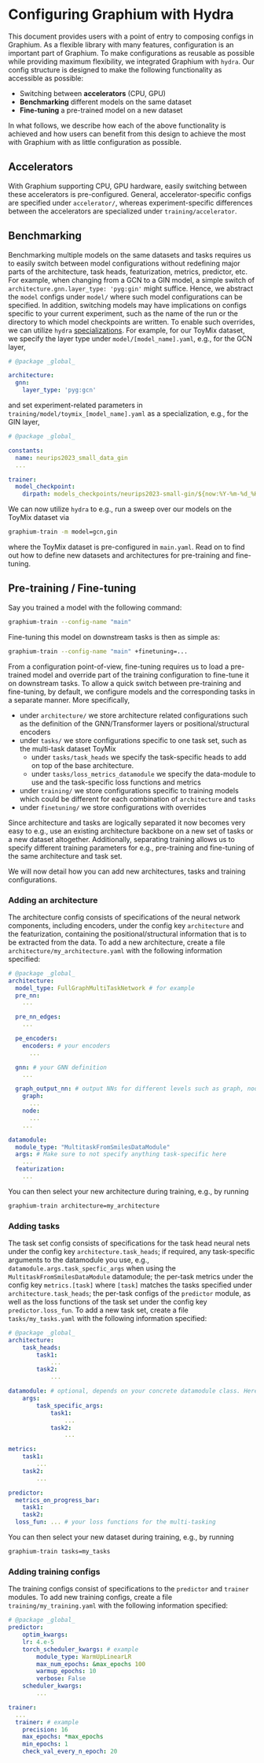 # Configuring Graphium with Hydra
This document provides users with a point of entry to composing configs in Graphium. As a flexible library with many features, configuration is an important part of Graphium. To make configurations as reusable as possible while providing maximum flexibility, we integrated Graphium with `hydra`. Our config structure is designed to make the following functionality as accessible as possible:

- Switching between **accelerators** (CPU, GPU)
- **Benchmarking** different models on the same dataset
- **Fine-tuning** a pre-trained model on a new dataset

In what follows, we describe how each of the above functionality is achieved and how users can benefit from this design to achieve the most with Graphium with as little configuration as possible.

## Accelerators
With Graphium supporting CPU, GPU hardware, easily switching between these accelerators is pre-configured. General, accelerator-specific configs are specified under `accelerator/`, whereas experiment-specific differences between the accelerators are specialized under `training/accelerator`.

## Benchmarking
Benchmarking multiple models on the same datasets and tasks requires us to easily switch between model configurations without redefining major parts of the architecture, task heads, featurization, metrics, predictor, etc. For example, when changing from a GCN to a GIN model, a simple switch of `architecture.gnn.layer_type: 'pyg:gin'` might suffice. Hence, we abstract the `model` configs under `model/` where such model configurations can be specified.
In addition, switching models may have implications on configs specific to your current experiment, such as the name of the run or the directory to which model checkpoints are written. To enable such overrides, we can utilize `hydra` [specializations](https://hydra.cc/docs/patterns/specializing_config/). For example, for our ToyMix dataset, we specify the layer type under `model/[model_name].yaml`, e.g., for the GCN layer,

```yaml
# @package _global_

architecture:
  gnn:
    layer_type: 'pyg:gcn'
```

and set experiment-related parameters in `training/model/toymix_[model_name].yaml` as a specialization, e.g., for the GIN layer,

```yaml
# @package _global_

constants:
  name: neurips2023_small_data_gin
  ...

trainer:
  model_checkpoint:
    dirpath: models_checkpoints/neurips2023-small-gin/${now:%Y-%m-%d_%H-%M-%S}/
```
We can now utilize `hydra` to e.g., run a sweep over our models on the ToyMix dataset via

```bash
graphium-train -m model=gcn,gin
```
where the ToyMix dataset is pre-configured in `main.yaml`. Read on to find out how to define new datasets and architectures for pre-training and fine-tuning.

## Pre-training / Fine-tuning
Say you trained a model with the following command:
```bash
graphium-train --config-name "main"
```

Fine-tuning this model on downstream tasks is then as simple as:
```bash
graphium-train --config-name "main" +finetuning=...
```

From a configuration point-of-view, fine-tuning requires us to load a pre-trained model and override part of the training configuration to fine-tune it on downstream tasks. To allow a quick switch between pre-training and fine-tuning, by default, we configure models and the corresponding tasks in a separate manner. More specifically,

- under `architecture/` we store architecture related configurations such as the definition of the GNN/Transformer layers or positional/structural encoders
- under `tasks/` we store configurations specific to one task set, such as the multi-task dataset ToyMix
  - under `tasks/task_heads` we specify the task-specific heads to add on top of the base architecture.
  - under `tasks/loss_metrics_datamodule` we specify the data-module to use and the task-specific loss functions and metrics
- under `training/` we store configurations specific to training models which could be different for each combination of `architecture` and `tasks`
- under `finetuning/` we store configurations with overrides

Since architecture and tasks are logically separated it now becomes very easy to e.g., use an existing architecture backbone on a new set of tasks or a new dataset altogether. Additionally, separating training allows us to specify different training parameters for e.g., pre-training and fine-tuning of the same architecture and task set.

We will now detail how you can add new architectures, tasks and training configurations.

### Adding an architecture
The architecture config consists of specifications of the neural network components, including encoders, under the config key `architecture` and the featurization, containing the positional/structural information that is to be extracted from the data.
To add a new architecture, create a file `architecture/my_architecture.yaml` with the following information specified:
```yaml
# @package _global_
architecture:
  model_type: FullGraphMultiTaskNetwork # for example
  pre_nn:
    ...

  pre_nn_edges:
    ...

  pe_encoders:
    encoders: # your encoders
      ...

  gnn: # your GNN definition
    ...

  graph_output_nn: # output NNs for different levels such as graph, node, etc.
    graph:
      ...
    node:
      ...
    ...

datamodule:
  module_type: "MultitaskFromSmilesDataModule"
  args: # Make sure to not specify anything task-specific here
    ...
  featurization:
    ...
```
You can then select your new architecture during training, e.g., by running
```bash
graphium-train architecture=my_architecture
```

### Adding tasks
The task set config consists of specifications for the task head neural nets under the config key `architecture.task_heads`; if required, any task-specific arguments to the datamodule you use, e.g., `datamodule.args.task_specfic_args` when using the `MultitaskFromSmilesDataModule` datamodule; the per-task metrics under the config key `metrics.[task]` where `[task]` matches the tasks specified under `architecture.task_heads`; the per-task configs of the `predictor` module, as well as the loss functions of the task set under the config key `predictor.loss_fun`.
To add a new task set, create a file `tasks/my_tasks.yaml` with the following information specified:
```yaml
# @package _global_
architecture:
    task_heads:
        task1:
            ...
        task2:
            ...

datamodule: # optional, depends on your concrete datamodule class. Here: "MultitaskFromSmilesDataModule"
    args:
        task_specific_args:
            task1:
                ...
            task2:
                ...

metrics:
    task1:
        ...
    task2:
        ...

predictor:
  metrics_on_progress_bar:
    task1:
    task2:
  loss_fun: ... # your loss functions for the multi-tasking
```
You can then select your new dataset during training, e.g., by running
```bash
graphium-train tasks=my_tasks
```

### Adding training configs
The training configs consist of specifications to the `predictor` and `trainer` modules.
To add new training configs, create a file `training/my_training.yaml` with the following information specified:
```yaml
# @package _global_
predictor:
    optim_kwargs:
    lr: 4.e-5
    torch_scheduler_kwargs: # example
        module_type: WarmUpLinearLR
        max_num_epochs: &max_epochs 100
        warmup_epochs: 10
        verbose: False
    scheduler_kwargs:
        ...

trainer:
  ...
  trainer: # example
    precision: 16
    max_epochs: *max_epochs
    min_epochs: 1
    check_val_every_n_epoch: 20
```
